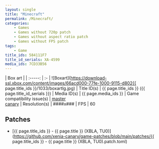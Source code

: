 ```yaml
---
layout: single
title: "Minecraft"
permalink: /Minecraft/
categories:
    - Games
    - Games without 720p patch
    - Games without aspect ratio patch
    - Games without FPS patch
tags:
    - Game
title_ids: 584111F7
title_id_serials: XA-4599
media_ids: 7CD33B56
---
```


| Box art                     |
| :-----:                     | :-
| ![Boxart](https://download-ssl.xbox.com/content/images/66acd000-77fe-1000-9115-d802{{ page.title_ids }}/1033/boxartlg.jpg)
| Title ID(s)                 | {{ page.title_ids }} ({{ page.title_id_serials }})
| Media ID(s)                 | {{ page.media_ids }}
| Game compatibility issue(s) | [master](https://github.com/xenia-project/game-compatibility/issues/29)<br>[canary](https://github.com/xenia-canary/game-compatibility/issues/88)
| Resolution(s)               | ####x###
| FPS                         | 60

## Patches
* [{{ page.title_ids }} - {{ page.title }} (XBLA, TU0)](https://github.com/xenia-canary/game-patches/blob/main/patches/{{ page.title_ids }} - {{ page.title }} (XBLA, TU0).patch.toml)
